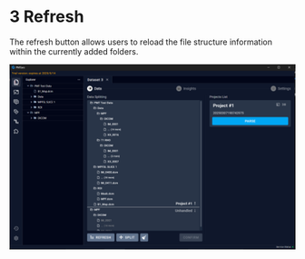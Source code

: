 # 3 Refresh

The refresh button allows users to reload the file structure information within the currently added folders.

![Image](img/image_10.png)

